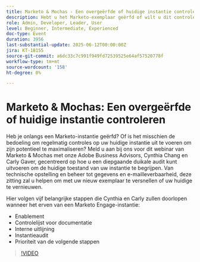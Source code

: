 ```yaml
---
title: Marketo & Mochas - Een overgeërfde of huidige instantie controleren
description: Hebt u het Marketo-exemplaar geërfd of wilt u dit controleren? Neem contact op met Adobe Advisors Cynthia Chang & Carly Gaver voor vijf belangrijke stappen voor het controleren en optimaliseren van uw Marketo Engage.
role: Admin, Developer, Leader, User
level: Beginner, Intermediate, Experienced
doc-type: Event
duration: 3956
last-substantial-update: 2025-06-12T00:00:00Z
jira: KT-18155
source-git-commit: a6dc33c7c991f949fd72539525e64af57520778f
workflow-type: tm+mt
source-wordcount: '158'
ht-degree: 0%

---
```



# Marketo &amp; Mochas: Een overgeërfde of huidige instantie controleren

Heb je onlangs een Marketo-instantie geërfd? Of is het misschien de bedoeling om regelmatig controles op uw huidige instantie uit te voeren om zijn potentieel te maximaliseren? Meld u aan bij ons voor dit webinar van Marketo &amp; Mochas met onze Adobe Business Advisors, Cynthia Chang en Carly Gaver, gecentreerd op hoe u een diepgaande duikale audit kunt uitvoeren om de huidige toestand van uw instantie te begrijpen. Van technische opstelling en beheer tot gegevens en e-mailleverbaarheid, deze zitting zal u helpen om met uw nieuw exemplaar te versnellen of uw huidige te vernieuwen.

Hier volgen vijf belangrijke stappen die Cynthia en Carly zullen doorlopen wanneer het erven van een Marketo Engage-instantie:

- Enablement
- Controlelijst voor documentatie
- Interne uitlijning
- Instantieaudit
- Prioriteit van de volgende stappen

>[!VIDEO](https://video.tv.adobe.com/v/3459034/?learn=on&enablevpops)
